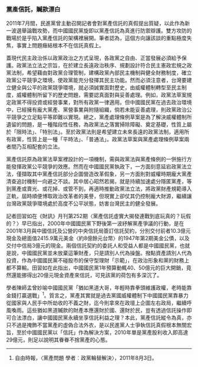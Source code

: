 ### 黨產信託，贓款漂白

2011年7月間，民進黨曾主動召開記者會對黨產信託的真假提出質疑，以此作為新一波選舉論戰攻勢，而中國國民黨旋即以黨產信託為真進行防禦辯護。雙方攻防的戰場於是乎陷入黨產信託的架構裡展開。筆者認為，這個方向讓該談的重點極度失焦，事實上問題癥結根本不在信託真假上。

蓋現代民主政治係以政黨政治之方式呈現，各政黨之自由、正當發展必須給予保護。政黨法立法之宗旨，在於建立長遠政治秩序、規劃設計符合民主憲政宏規之政黨法制，希望藉由對政黨合理管制，建構政黨內部民主機制與健全財務制度，確立政黨公平競爭之環境，使政黨能充分發揮其民主功能。然而必須注意者，台灣要建立健全與公平的政黨競爭環境，就必須誠實面對歷史，由威權體制轉型至民主制度，威權體制所留下的歷史問題，需要認真面對與妥善處理。例如，政黨法草案規定政黨不得投資或經營事業，對所有政黨一律適用。但中國國民黨在過去政治環境中，已經擁有龐大黨產、黨營事業與附隨組織，倘若未能妥善處理，則政黨政治公平競爭之立足點平等即難以實現。總之，黨產處理條例草案是為了解決威權體制所遺留的問題，是一種階段性任務，為政黨法之落實掃除障礙、奠定基礎，性質上屬於「限時法」、「特別法」。至於政黨法則是希望建立未來長遠的政黨法制，適用所有政黨，性質上是一種「平時法」、「普通法」。政黨法草案與黨產處理條例草案兩者間乃互相配套的立法。

黨產信託原為政黨法草案裡設計的一項機制，需與政黨法與黨產條例的一併施行方能發揮政黨公平競爭的效應。然而在中國國民黨執政下，一方面刻意延宕政黨法立法，僅擷取其中黨產信託部分企圖營造改革假象，另一方面則對威權時期龐大黨產清查追討機制一向避之不談。其中居心昭然若揭，就是持續加速處分隱匿黨產，等到黨產或賣光、或花掉、或管不到，再適時推動政黨法立法，將政黨財產規範導入正軌，屆時順便博取政治改革者的美譽，但現實上卻仗其仍控制龐大財源，繼續讓台灣政黨競爭環境處於高度不公平狀態，妨害台灣民主的健全發展。

記者田習如在《財訊》月刊第252期〈黨產信託虛實大揭發連戰到底玩真的？玩假的？〉早已指出，2000年中國國民黨下野後第一波紓解黨產爭議的行動，是在2001年3月與中國信託及公營的中央信託局簽訂信託契約，分別交付前者10.3億元現金及總面值2415.9萬元美金〈約8億餘元台幣〉的1947年第2期美金公債，以及交付中信局3億元的現金。兩個信託契約的委託人和受益人都是中國國民黨，也就是說，中國國民黨並未放棄這筆財產，只是請別人代為操盤。撥點資產請別人代為投資，作為中國國民黨不碰股市的保守型理財「示範」，在政治形象和黨的財務上都不算輸。田習如在此指出，中國國民黨1年預算動輒40、50億元的巨大開銷，竟然還能挪得出20億元現金資產來信託，可見該黨的荷包有多深沉了。

學者陳師孟曾妙喻中國國民黨「猶如黑道大哥，年輕時靠拳頭維護政權，老時能靠金錢打贏選戰」<sup>1</sup>。質言之，黨產其實就是過去黨國威權體制下中國國民黨靠暴力從國家與人民手中所劫收的不義之財，迄今則拿來在政壇上企圖左右政局，繼續呼風喚雨。這些猶如黑道贓款的財產本應還財於國、還財於民，豈有透過信託操作即可合法漂白，讓中國國民黨永續坐享信託利益之理？本此，黨產信託縱令為真，亦只不過是掩飾不當黨產的虛偽合法外衣，是以民進黨人士爭執信託真假根本無關宏旨，至於中國國民黨以「信託」作為解決方案，2010年單是黨產股利收入即高達29億元，則足以說明其眷眷不捨黨產的心態。

---

1. 自由時報，〈黨產問題 學者︰政黨輪替解決〉，2011年8月3日。
